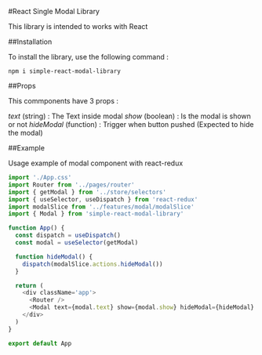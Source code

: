 #React Single Modal Library

This library is intended to works with React

##Installation

To install the library, use the following command :

```
npm i simple-react-modal-library
```

##Props

This commponents have 3 props :

_text_ (string) : The Text inside modal
_show_ (boolean) : Is the modal is shown or not
_hideModal_ (function) : Trigger when button pushed (Expected to hide the modal)

##Example

Usage example of modal component with react-redux

```js
import './App.css'
import Router from '../pages/router'
import { getModal } from '../store/selectors'
import { useSelector, useDispatch } from 'react-redux'
import modalSlice from '../features/modal/modalSlice'
import { Modal } from 'simple-react-modal-library'

function App() {
  const dispatch = useDispatch()
  const modal = useSelector(getModal)

  function hideModal() {
    dispatch(modalSlice.actions.hideModal())
  }

  return (
    <div className='app'>
      <Router />
      <Modal text={modal.text} show={modal.show} hideModal={hideModal} />
    </div>
  )
}

export default App
```
